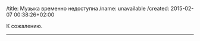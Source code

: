 /title: Музыка временно недоступна
/name: unavailable
/created: 2015-02-07 00:38:26+02:00

К сожалению.

-------------------------------------------------------------------------------

